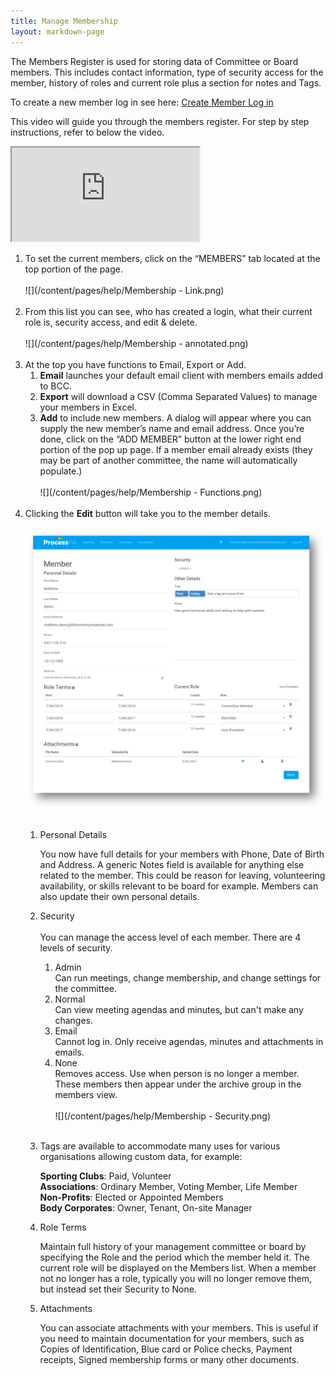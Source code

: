 ```yaml
---
title: Manage Membership
layout: markdown-page
---
```


The Members Register is used for storing data of Committee or Board members. This includes contact information, type of security access for the member, history of roles and current role plus a section for notes and Tags.

To create a new member log in see here: [Create Member Log in](/quick-start-guide/manage-membership/create-member-log-in.html)

This video will guide you through the members register. For step by step instructions, refer to below the video.

<div class="container my-5">
    <div class="embed-responsive embed-responsive-16by9">
        <iframe class="embed-responsive-item" src="https://www.youtube.com/embed/RG_YKidWIwk" allowfullscreen></iframe>
    </div>
</div>



1. To set the current members, click on the “MEMBERS” tab located at the top portion of the page.<br><br>![](/content/pages/help/Membership - Link.png)<br>&nbsp;
2. From this list you can see, who has created a login, what their current role is, security access, and edit & delete.<br><br>![](/content/pages/help/Membership - annotated.png)<br>&nbsp;
3. At the top you have functions to Email, Export or Add.
   1. **Email** launches your default email client with members emails added to BCC.
   2. **Export** will download a CSV (Comma Separated Values) to manage your members in Excel.
   3. **Add** to include new members. A dialog will appear where you can supply the new member’s name and email address. Once you’re done, click on the “ADD MEMBER” button at the lower right end portion of the pop up page. If a member email already exists (they may be part of another committee, the name will automatically populate.)<br><br>![](/content/pages/help/Membership - Functions.png)<br>&nbsp;
4. Clicking the **Edit** button will take you to the member details.<br><br>![](/content/posts/membership-details.png)<br>&nbsp;
   1. Personal Details

      You now have full details for your members with Phone, Date of Birth and Address. A generic Notes field is available for anything else related to the member. This could be reason for leaving, volunteering availability, or skills relevant to be board for example. Members can also update their own personal details.

   2. Security<br><br>You can manage the access level of each member. There are 4 levels of security.
      1. Admin<br>Can run meetings, change membership, and change settings for the committee.
      2. Normal<br>Can view meeting agendas and minutes, but can't make any changes.
      3. Email<br>Cannot log in. Only receive agendas, minutes and attachments in emails.
      4. None<br>Removes access. Use when person is no longer a member. These members then appear under the archive group in the members view.<br><br>![](/content/pages/help/Membership - Security.png)<br>&nbsp;
   3. Tags are available to accommodate many uses for various organisations allowing custom data, for example:

      **Sporting Clubs**: Paid, Volunteer<br>**Associations**: Ordinary Member, Voting Member, Life Member<br>**Non-Profits**: Elected or Appointed Members<br>**Body Corporates**: Owner, Tenant, On-site Manager

   4. Role Terms

      Maintain full history of your management committee or board by specifying the Role and the period which the member held it. The current role will be displayed on the Members list. When a member not no longer has a role, typically you will no longer remove them, but instead set their Security to None.

   5. Attachments

      You can associate attachments with your members. This is useful if you need to maintain documentation for your members, such as Copies of Identification, Blue card or Police checks, Payment receipts, Signed membership forms or many other documents.